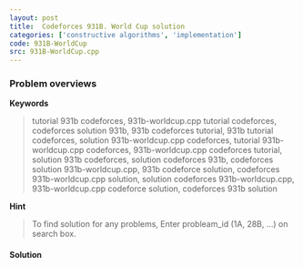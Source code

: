 ```yaml
---
layout: post
title:  Codeforces 931B. World Cup solution
categories: ['constructive algorithms', 'implementation']
code: 931B-WorldCup
src: 931B-WorldCup.cpp
---
```

### **Problem overviews**

**Keywords**
> tutorial 931b codeforces, 931b-worldcup.cpp tutorial codeforces, codeforces solution 931b, 931b codeforces tutorial, 931b tutorial codeforces, solution 931b-worldcup.cpp codeforces, tutorial 931b-worldcup.cpp codeforces, 931b-worldcup.cpp codeforces tutorial, solution 931b codeforces, solution codeforces 931b, codeforces solution 931b-worldcup.cpp, 931b codeforce solution, codeforces 931b-worldcup.cpp solution, solution codeforces 931b-worldcup.cpp, 931b-worldcup.cpp codeforce solution, codeforces 931b solution

**Hint**
> To find solution for any problems, Enter probleam_id (1A, 28B, ...) on search box. 

#### **Solution**




